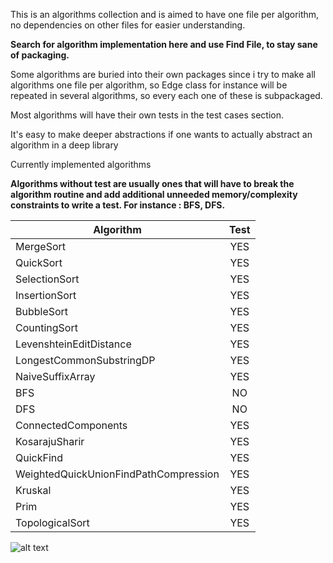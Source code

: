 This is an algorithms collection and is aimed to have one file per algorithm, no dependencies on other files for easier understanding. 

**Search for algorithm implementation here and use Find File, to stay sane of packaging.**

Some algorithms are buried into their own packages since i try to make all algorithms one file per algorithm, so Edge class for instance will be repeated in several algorithms, so every each one of these is subpackaged.

Most algorithms will have their own tests in the test cases section.

It's easy to make deeper abstractions if one wants to actually abstract an algorithm in a deep library

Currently implemented algorithms 

**Algorithms without test are usually ones that will have to break the algorithm routine and add additional unneeded memory/complexity constraints to write a test. For instance : BFS, DFS.**

| Algorithm                                | Test                                   | 
| -----------------------------------------|:--------------------------------------:|
| MergeSort                                |     YES                                |
| QuickSort                                |     YES                                |
| SelectionSort                            |     YES                                |
| InsertionSort                            |     YES                                |
| BubbleSort                               |     YES                                |
| CountingSort                             |     YES                                |
| LevenshteinEditDistance                  |     YES                                |
| LongestCommonSubstringDP                 |     YES                                |
| NaiveSuffixArray                         |     YES                                |
| BFS                                      |     NO                                 |
| DFS                                      |     NO                                 |
| ConnectedComponents                      |     YES                                |
| KosarajuSharir                           |     YES                                |
| QuickFind                                |     YES                                |
| WeightedQuickUnionFindPathCompression    |     YES                                |
| Kruskal                                  |     YES                                |
| Prim                                     |     YES                                |
| TopologicalSort                          |     YES                                |

                    
![alt text](https://travis-ci.org/despondency/algorithms.svg?branch=master)


